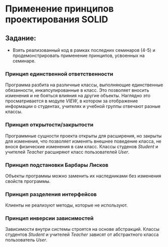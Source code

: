 # Применение принципов проектирования SOLID
## Задание:
* Взять реализованный код в рамках последних семинаров (4-5) и продемонстрировать применение принципов,
усвоенных на семинаре.

### Принцип единственной ответственности
Программа разбита на различные классы, выполняющие единственные обязанности, инкапсулированные в класс. Это позволяет вносить изменения и не бояться влияния на другие объекты. Наглядно это просматривается в модуле *VIEW*, в котором за отображение информации о студентах, учителях и учебной группы отвечают разные классы.

### Принцип открытости/закрытости
Программные сущности проекта открыты для расширения, но закрыты для изменения, что позволяет изменять внешнее поведение класса, не внося физические изменения в сам класс. Классы студенов *Student* и учителей *Teacher* расширяют класс пользователей *User*.

### Принцип подстановки Барбары Лисков
Объекты программы можно заменить их наследниками без изменения свойств программы.

### Принцип разделения интерфейсов
Клиенты не реализуют методы, которые не используют.

### Принцип инверсии зависимостей
Зависимости внутри системы строятся на основе абстракций. Классы студентов *Student* и учителей *Teacher* зависят от абстрактного класса пользователь *User*.